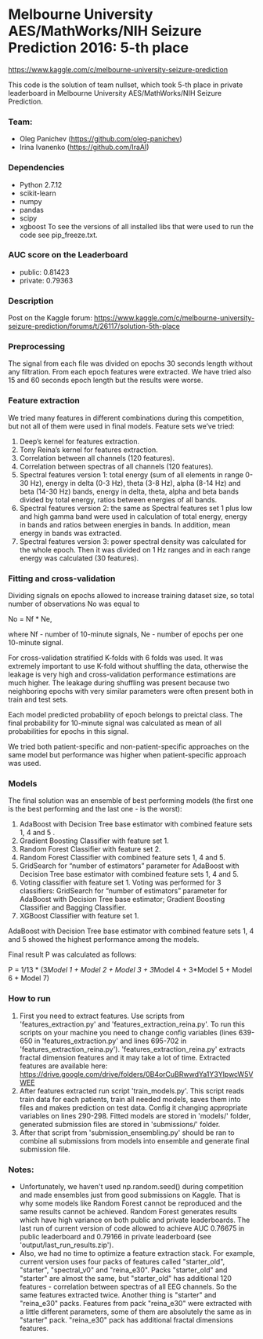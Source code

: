 # Melbourne University AES/MathWorks/NIH Seizure Prediction 2016: 5-th place
https://www.kaggle.com/c/melbourne-university-seizure-prediction

This code is the solution of team nullset, which took 5-th place in private leaderboard in Melbourne University AES/MathWorks/NIH Seizure Prediction.

### Team:
  * Oleg Panichev (https://github.com/oleg-panichev)
  * Irina Ivanenko (https://github.com/IraAI)

### Dependencies
  * Python 2.7.12
  * scikit-learn
  * numpy
  * pandas
  * scipy
  * xgboost 
To see the versions of all installed libs that were used to run the code see pip_freeze.txt.

### AUC score on the Leaderboard

  * public: 0.81423
  * private: 0.79363

### Description
Post on the Kaggle forum:
https://www.kaggle.com/c/melbourne-university-seizure-prediction/forums/t/26117/solution-5th-place

### Preprocessing

The signal from each file was divided on epochs 30 seconds length without any filtration. From each epoch features were extracted. We have tried also 15 and 60 seconds epoch length but the results were worse.

### Feature extraction

We tried many features in different combinations during this competition, but not all of them were used in final models. Feature sets we’ve tried:

1. Deep’s kernel for features extraction.
2. Tony Reina’s kernel for features extraction.
3. Correlation between all channels (120 features).
4. Correlation between spectras of all channels (120 features).
5. Spectral features version 1: total energy (sum of all elements in range 0-30 Hz), energy in delta (0-3 Hz), theta (3-8 Hz), alpha (8-14 Hz) and beta (14-30 Hz) bands, energy in delta, theta, alpha and beta bands divided by total energy, ratios between energies of all bands.
6. Spectral features version 2: the same as Spectral features set 1 plus low and high gamma band were used in calculation of total energy, energy in bands and ratios between energies in bands. In addition, mean energy in bands was extracted.
7. Spectral features version 3: power spectral density was calculated for the whole epoch. Then it was divided on 1 Hz ranges and in each range energy was calculated (30 features).

### Fitting and cross-validation

Dividing signals on epochs allowed to increase training dataset size, so total number of observations No was equal to

No = Nf * Ne,

where Nf - number of 10-minute signals, Ne - number of epochs per one 10-minute signal.

For cross-validation stratified K-folds with 6 folds was used. It was extremely important to use K-fold without shuffling the data, otherwise the leakage is very high and cross-validation performance estimations are much higher. The leakage during shuffling was present because two neighboring epochs with very similar parameters were often present both in train and test sets.

Each model predicted probability of epoch belongs to preictal class. The final probability for 10-minute signal was calculated as mean of all probabilities for epochs in this signal.

We tried both patient-specific and non-patient-specific approaches on the same model but performance was higher when patient-specific approach was used.

### Models 

The final solution was an ensemble of best performing models (the first one is the best performing and the last one - is the worst):

1. AdaBoost with Decision Tree base estimator with combined feature sets 1, 4 and 5 .
2. Gradient Boosting Classifier with feature set 1.
3. Random Forest Classifier with feature set 2.
4. Random Forest Classifier with combined feature sets 1, 4 and 5.
5. GridSearch for “number of estimators” parameter for AdaBoost with Decision Tree base estimator with combined feature sets 1, 4 and 5.
6. Voting classifier with feature set 1. Voting was performed for 3 classifiers: GridSearch for “number of estimators” parameter for AdaBoost with Decision Tree base estimator; Gradient Boosting Classifier and Bagging Classifier.
7. XGBoost Classifier with feature set 1.

AdaBoost with Decision Tree base estimator with combined feature sets 1, 4 and 5 showed the highest performance among the models.

Final result P was calculated as follows:

P = 1/13 * (3*Model 1 + Model 2 + Model 3 + 3*Model 4 + 3*Model 5 + Model 6 + Model 7)

### How to run

1. First you need to extract features. Use scripts from 'features_extraction.py' and 'features_extraction_reina.py'. To run this scripts on your machine you need to change config variables (lines 639-650 in 'features_extraction.py' and lines 695-702 in 'features_extraction_reina.py'). 'features_extraction_reina.py' extracts fractal dimension features and it may take a lot of time. Extracted features are available here:
https://drive.google.com/drive/folders/0B4orCuBRwwdYa1Y3YlpwcW5VWEE
2. After features extracted run script 'train_models.py'. This script reads train data for each patients, train all needed models, saves them into files and makes prediction on test data. Config it changing appropriate variables on lines 290-298. Fitted models are stored in 'models/' folder, generated submission files are stored in 'submissions/' folder.
3. After that script from 'submission_ensembling.py' should be ran to combine all submissions from models into ensemble and generate final submission file.

### Notes:
  * Unfortunately, we haven't used np.random.seed() during competition and made ensembles just from good submissions on Kaggle. That is why some models like Random Forest cannot be reproduced and the same results cannot be achieved. Random Forest generates results which have high variance on both public and private leaderboards.
  The last run of current version of code allowed to achieve AUC 0.76675 in public leaderboard and 0.79166 in private leaderboard (see 'output/last_run_results.zip').
  * Also, we had no time to optimize a feature extraction stack. For example, current version uses four packs of features called "starter_old", "starter", "spectral_v0" and "reina_e30". Packs "starter_old" and "starter" are almost the same, but "starter_old" has additional 120 features - correlation between spectras of all EEG channels. So the same features extracted twice. Another thing is "starter" and "reina_e30" packs. Features from pack "reina_e30" were extracted with a little different parameters, some of them are absolutely the same as in "starter" pack. "reina_e30" pack has additional fractal dimensions features. 
